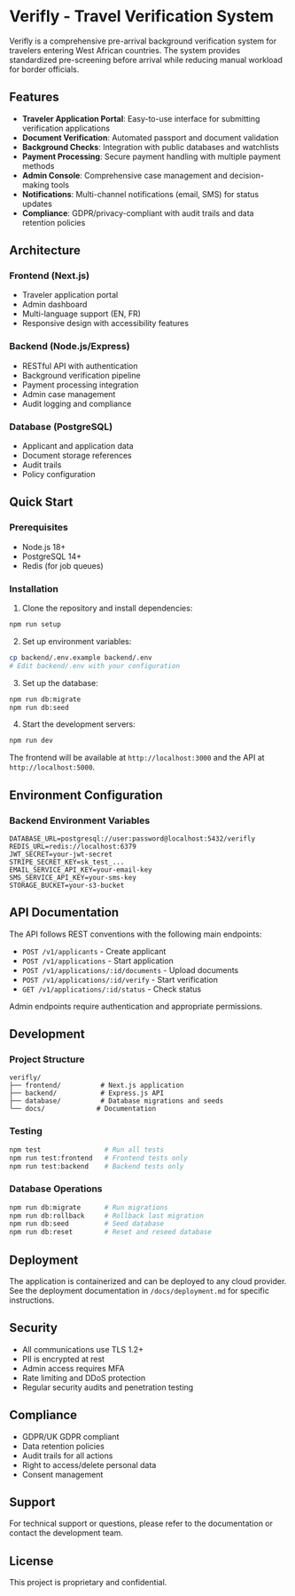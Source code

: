 # Verifly - Travel Verification System

Verifly is a comprehensive pre-arrival background verification system for travelers entering West African countries. The system provides standardized pre-screening before arrival while reducing manual workload for border officials.

## Features

- **Traveler Application Portal**: Easy-to-use interface for submitting verification applications
- **Document Verification**: Automated passport and document validation
- **Background Checks**: Integration with public databases and watchlists
- **Payment Processing**: Secure payment handling with multiple payment methods
- **Admin Console**: Comprehensive case management and decision-making tools
- **Notifications**: Multi-channel notifications (email, SMS) for status updates
- **Compliance**: GDPR/privacy-compliant with audit trails and data retention policies

## Architecture

### Frontend (Next.js)
- Traveler application portal
- Admin dashboard
- Multi-language support (EN, FR)
- Responsive design with accessibility features

### Backend (Node.js/Express)
- RESTful API with authentication
- Background verification pipeline
- Payment processing integration
- Admin case management
- Audit logging and compliance

### Database (PostgreSQL)
- Applicant and application data
- Document storage references
- Audit trails
- Policy configuration

## Quick Start

### Prerequisites
- Node.js 18+
- PostgreSQL 14+
- Redis (for job queues)

### Installation

1. Clone the repository and install dependencies:
```bash
npm run setup
```

2. Set up environment variables:
```bash
cp backend/.env.example backend/.env
# Edit backend/.env with your configuration
```

3. Set up the database:
```bash
npm run db:migrate
npm run db:seed
```

4. Start the development servers:
```bash
npm run dev
```

The frontend will be available at `http://localhost:3000` and the API at `http://localhost:5000`.

## Environment Configuration

### Backend Environment Variables
```
DATABASE_URL=postgresql://user:password@localhost:5432/verifly
REDIS_URL=redis://localhost:6379
JWT_SECRET=your-jwt-secret
STRIPE_SECRET_KEY=sk_test_...
EMAIL_SERVICE_API_KEY=your-email-key
SMS_SERVICE_API_KEY=your-sms-key
STORAGE_BUCKET=your-s3-bucket
```

## API Documentation

The API follows REST conventions with the following main endpoints:

- `POST /v1/applicants` - Create applicant
- `POST /v1/applications` - Start application
- `POST /v1/applications/:id/documents` - Upload documents
- `POST /v1/applications/:id/verify` - Start verification
- `GET /v1/applications/:id/status` - Check status

Admin endpoints require authentication and appropriate permissions.

## Development

### Project Structure
```
verifly/
├── frontend/          # Next.js application
├── backend/           # Express.js API
├── database/          # Database migrations and seeds
└── docs/             # Documentation
```

### Testing
```bash
npm test                # Run all tests
npm run test:frontend   # Frontend tests only
npm run test:backend    # Backend tests only
```

### Database Operations
```bash
npm run db:migrate      # Run migrations
npm run db:rollback     # Rollback last migration
npm run db:seed         # Seed database
npm run db:reset        # Reset and reseed database
```

## Deployment

The application is containerized and can be deployed to any cloud provider. See the deployment documentation in `/docs/deployment.md` for specific instructions.

## Security

- All communications use TLS 1.2+
- PII is encrypted at rest
- Admin access requires MFA
- Rate limiting and DDoS protection
- Regular security audits and penetration testing

## Compliance

- GDPR/UK GDPR compliant
- Data retention policies
- Audit trails for all actions
- Right to access/delete personal data
- Consent management

## Support

For technical support or questions, please refer to the documentation or contact the development team.

## License

This project is proprietary and confidential.